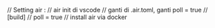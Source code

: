// Setting air :
// air init di vscode
// ganti di .air.toml, ganti poll = true
// [build]
// poll = true
// install air via docker
